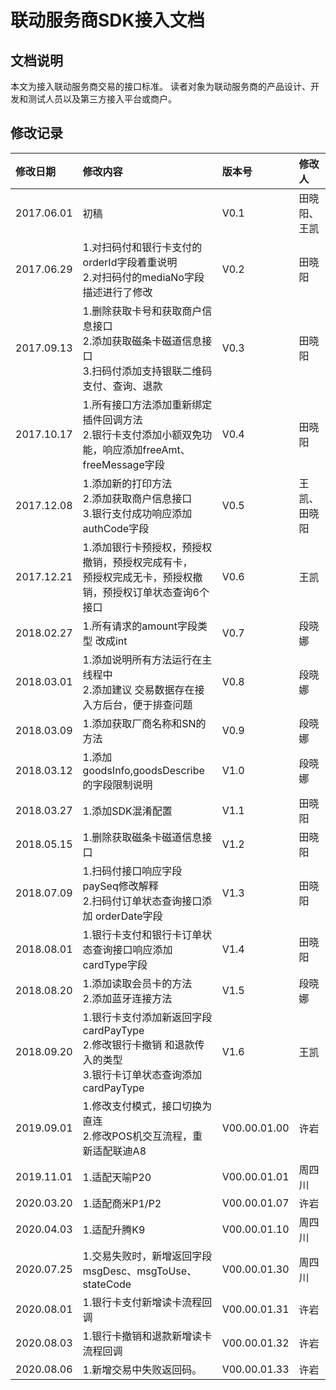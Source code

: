 # 联动服务商SDK接入文档

## 文档说明
本文为接入联动服务商交易的接口标准。
读者对象为联动服务商的产品设计、开发和测试人员以及第三方接入平台或商户。

## 修改记录
| 修改日期  |  修改内容 | 版本号  | 修改人  |
| :---- | :----------- | :-- | :---- |
| 2017.06.01  | 初稿  |  V0.1 |  田晓阳、王凯 |
| 2017.06.29  | 1.对扫码付和银行卡支付的orderId字段着重说明<br/>2.对扫码付的mediaNo字段描述进行了修改  |  V0.2 | 田晓阳  |
| 2017.09.13  |  1.删除获取卡号和获取商户信息接口<br/>2.添加获取磁条卡磁道信息接口<br/>3.扫码付添加支持银联二维码支付、查询、退款 | V0.3  | 田晓阳  |
| 2017.10.17  | 1.所有接口方法添加重新绑定插件回调方法<br/>2.银行卡支付添加小额双免功能，响应添加freeAmt、freeMessage字段  | V0.4  | 田晓阳  |
| 2017.12.08  | 1.添加新的打印方法<br/>2.添加获取商户信息接口<br/>3.银行支付成功响应添加authCode字段  |  V0.5 | 王凯、田晓阳  |
| 2017.12.21  | 1.添加银行卡预授权，预授权撤销，预授权完成有卡，<br>预授权完成无卡，预授权撤销，预授权订单状态查询6个接口 | V0.6  | 王凯  |
| 2018.02.27  | 1.所有请求的amount字段类型 改成int  | V0.7  | 段晓娜  |
| 2018.03.01  | 1.添加说明所有方法运行在主线程中<br/>2.添加建议  交易数据存在接入方后台，便于排查问题  | V0.8  | 段晓娜  |
| 2018.03.09  | 1.添加获取厂商名称和SN的方法  | V0.9  | 段晓娜  |
| 2018.03.12  | 1.添加goodsInfo,goodsDescribe 的字段限制说明  | V1.0  | 段晓娜  |
| 2018.03.27  | 1.添加SDK混淆配置  | V1.1  | 田晓阳  |
| 2018.05.15  | 1.删除获取磁条卡磁道信息接口  | V1.2  | 田晓阳  |
| 2018.07.09  | 1.扫码付接口响应字段paySeq修改解释<br/>2.扫码付订单状态查询接口添加 orderDate字段  | V1.3  | 田晓阳  |
| 2018.08.01  | 1.银行卡支付和银行卡订单状态查询接口响应添加<br>cardType字段 | V1.4  | 田晓阳  |
| 2018.08.20  | 1.添加读取会员卡的方法<br/>2.添加蓝牙连接方法  | V1.5  | 段晓娜  |
| 2018.09.20  | 1.银行卡支付添加新返回字段cardPayType<br/>2.修改银行卡撤销 和退款传入的类型<br/>3.银行卡订单状态查询添加cardPayType  | V1.6  | 王凯  |
| 2019.09.01  | 1.修改支付模式，接口切换为直连<br/>2.修改POS机交互流程，重新适配联迪A8  | V00.00.01.00  | 许岩  |
| 2019.11.01  | 1.适配天喻P20  | V00.00.01.01  | 周四川  |
| 2020.03.20  | 1.适配商米P1/P2  | V00.00.01.07  | 许岩  |
| 2020.04.03  | 1.适配升腾K9  | V00.00.01.10  | 周四川  |
| 2020.07.25  | 1.交易失败时，新增返回字段msgDesc、msgToUse、stateCode  | V00.00.01.30  | 周四川  |
| 2020.08.01  | 1.银行卡支付新增读卡流程回调  | V00.00.01.31  | 许岩  |
| 2020.08.03  | 1.银行卡撤销和退款新增读卡流程回调  | V00.00.01.32  | 许岩  |
| 2020.08.06  | 1.新增交易中失败返回码。  | V00.00.01.33  | 许岩  |